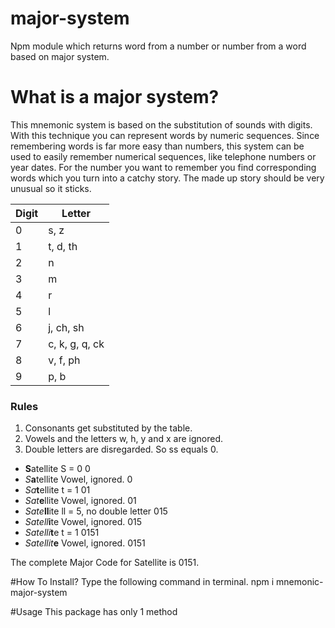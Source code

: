 # major-system
Npm module which returns word from a number or number from a word based on major system.

# What is a major system?
This mnemonic system is based on the substitution of sounds with digits. With this technique you can represent words by numeric sequences. Since remembering words is far more easy than numbers, this system can be used to easily remember numerical sequences, like telephone numbers or year dates. For the number you want to remember you find corresponding words which you turn into a catchy story. The made up story should be very unusual so it sticks.

Digit |  Letter
----- | ------- 
0     |  s, z
1	    |  t, d, th
2     |	 n
3	    |  m
4	    |  r
5	    |  l
6	    |  j, ch, sh
7	    |  c, k, g, q, ck
8	    |  v, f, ph
9	    |  p, b

### Rules

1. Consonants get substituted by the table.
2. Vowels and the letters w, h, y and x are ignored.
3. Double letters are disregarded. So ss equals 0.

- **S**atellite	S = 0	0
- *S***a**tellite	Vowel, ignored.	0
- *Sa***t**ellite	t = 1	01
- *Sat***e**llite	Vowel, ignored.	01
- *Sate***ll**ite	ll = 5, no double letter	015
- *Satell***i**te	Vowel, ignored.	015
- *Satelli***t**e	t = 1	0151
- *Satellit***e**	Vowel, ignored.	0151

The complete Major Code for Satellite is 0151.

#How To Install?
Type the following command in terminal.
  npm i mnemonic-major-system

#Usage
This package has only 1 method 

